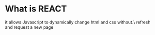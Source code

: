 # What is REACT
it allows Javascript to dynamically change html and css without.\ refresh and request a new page